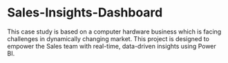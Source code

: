 # Sales-Insights-Dashboard
This case study is based on a computer hardware business which is facing challenges in dynamically changing market. This project is designed to empower the Sales team with real-time, data-driven insights using Power BI.  
